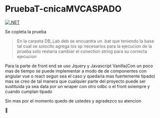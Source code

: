 # PruebaT-cnicaMVCASPADO
[![.NET](https://github.com/mfluevano/PruebaT-cnicaMVCASPADO/actions/workflows/dotnet.yml/badge.svg?branch=main)](https://github.com/mfluevano/PruebaT-cnicaMVCASPADO/actions/workflows/dotnet.yml)


Se copleta la prueba 

>En la carpeta DB_Lab deb se encuantra un .bat que  teniendo la base tal cual  se   solocito agrega los sp necesarios para la ejecucion de la prueba  solo restaria cambiar el conection string para su  correcta ejecucion

Para la parte de front end se uso Jquery y Javascript Vanilla(Con un poco mas de tiempo se puede implementar   a modo de de componentes con angiular vue o react segun sea el caso  y  quedaria  mas fuertemente tipado)  mas  se creo de tal manera que cualquier parte del proyecto puede ser  sustituida ya sea data por  un wraper con otro odbc  o el front soiempre y cuando cumplan tipado  


Sin mas por el momento quedo de ustedes   y agradezco  su atencion 

🫡
